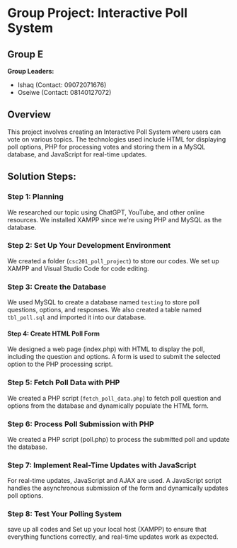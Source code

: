 # Group Project: Interactive Poll System

## Group E

**Group Leaders:** 
- Ishaq (Contact: 09072071676)
- Oseiwe (Contact: 08140127072)

## Overview
This project involves creating an Interactive Poll System where users can vote on various topics. The technologies used include HTML for displaying poll options, PHP for processing votes and storing them in a MySQL database, and JavaScript for real-time updates.

## Solution Steps:

### Step 1: Planning
We researched our topic using ChatGPT, YouTube, and other online resources. We installed XAMPP since we're using PHP and MySQL as the database.

### Step 2: Set Up Your Development Environment
We created a folder (`csc201_poll_project`) to store our codes. We set up XAMPP and Visual Studio Code for code editing.

### Step 3: Create the Database
We used MySQL to create a database named `testing` to store poll questions, options, and responses. We also created a table named `tbl_poll.sql` and imported it into our database.

#### Step 4: Create HTML Poll Form
We designed a web page (index.php) with HTML to display the poll, including the question and options. A form is used to submit the selected option to the PHP processing script.

### Step 5: Fetch Poll Data with PHP
We created a PHP script (`fetch_poll_data.php`) to fetch poll question and options from the database and dynamically populate the HTML form.

### Step 6: Process Poll Submission with PHP
We created a PHP script (poll.php) to process the submitted poll and update the database.

### Step 7: Implement Real-Time Updates with JavaScript
For real-time updates, JavaScript and AJAX are used. A JavaScript script handles the asynchronous submission of the form and dynamically updates poll options.

### Step 8: Test Your Polling System
save up all codes and Set up your local host (XAMPP) to ensure that everything functions correctly, and real-time updates work as expected.
